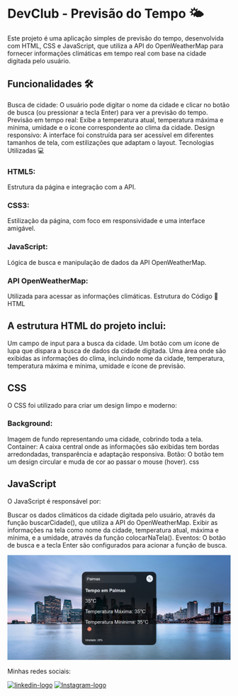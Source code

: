 <h1> DevClub - Previsão do Tempo 🌤️</h1>
Este projeto é uma aplicação simples de previsão do tempo, desenvolvida com HTML, CSS e JavaScript, que utiliza a API do OpenWeatherMap para fornecer informações climáticas em tempo real com base na cidade digitada pelo usuário.

<h2>Funcionalidades 🛠️</h2>
Busca de cidade: O usuário pode digitar o nome da cidade e clicar no botão de busca (ou pressionar a tecla Enter) para ver a previsão do tempo.
Previsão em tempo real: Exibe a temperatura atual, temperatura máxima e mínima, umidade e o ícone correspondente ao clima da cidade.
Design responsivo: A interface foi construída para ser acessível em diferentes tamanhos de tela, com estilizações que adaptam o layout.
Tecnologias Utilizadas 💻
<h3> HTML5: </h3> Estrutura da página e integração com a API.
<h3> CSS3: </h3> Estilização da página, com foco em responsividade e uma interface amigável.
<h3> JavaScript: </h3> Lógica de busca e manipulação de dados da API OpenWeatherMap.
<h3> API OpenWeatherMap: </h3> Utilizada para acessar as informações climáticas.
Estrutura do Código 📝
HTML
<h2> A estrutura HTML do projeto inclui: </h2>

Um campo de input para a busca da cidade.
Um botão com um ícone de lupa que dispara a busca de dados da cidade digitada.
Uma área onde são exibidas as informações do clima, incluindo nome da cidade, temperatura, temperatura máxima e mínima, umidade e ícone de previsão.

<h2> CSS </h2>
O CSS foi utilizado para criar um design limpo e moderno:

<h3> Background: </h3> Imagem de fundo representando uma cidade, cobrindo toda a tela.
Container: A caixa central onde as informações são exibidas tem bordas arredondadas, transparência e adaptação responsiva.
Botão: O botão tem um design circular e muda de cor ao passar o mouse (hover).
css

<h2> JavaScript </h2>
O JavaScript é responsável por:

Buscar os dados climáticos da cidade digitada pelo usuário, através da função buscarCidade(), que utiliza a API do OpenWeatherMap.
Exibir as informações na tela como nome da cidade, temperatura atual, máxima e mínima, e a umidade, através da função colocarNaTela().
Eventos: O botão de busca e a tecla Enter são configurados para acionar a função de busca.

<img src="assets/Previsao-Tempo.png">
<p>Minhas redes sociais:</p>
<a href="www.linkedin.com/in/murilo-tavares-de-moraes-7b3bbb304"> <img src="https://img.shields.io/badge/LinkedIn-0077B5?style=for-the-badge&logo=linkedin&logoColor=white" alt="linkedin-logo"></a>
<a href="https://www.instagram.com/murilo__tt/"> <img src="https://img.shields.io/badge/Instagram-E4405F?style=for-the-badge&logo=instagram&logoColor=white" alt="Instagram-logo"></a>
